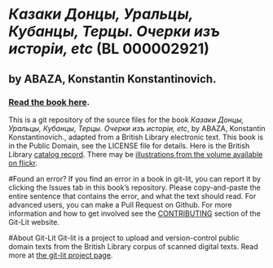 # _Казаки Донцы, Уральцы, Кубанцы, Терцы. Очерки изъ исторіи, etc_ (BL 000002921)
## by ABAZA, Konstantin Konstantinovich.

### [Read the book here](https://Git-Lit.github.io/000002921). 

This is a git repository of the source files for the book _Казаки Донцы, Уральцы, Кубанцы, Терцы. Очерки изъ исторіи, etc_, by ABAZA, Konstantin Konstantinovich., adapted from a British Library electronic text. This book is in the Public Domain, see the LICENSE file for details.  Here is the British Library [catalog record](http://explore.bl.uk/primo_library/libweb/action/search.do?cs=frb&doc=BLL01000002921&dscnt=1&scp.scps=scope:(BLCONTENT)&frbg=&tab=local_tab&srt=rank&ct=search&mode=Basic&dum=true&tb=t&indx=1&vl(freeText0)=000002921&fn=search&vid=BLVU1).
There may be [illustrations from the volume available on flickr](https://www.flickr.com/photos/britishlibrary/tags/sysnum000002921).

#Found an error?
If you find an error in a book in git-lit, you can report it by clicking the Issues tab in this book’s repository. Please copy-and-paste the entire sentence that contains the error, and what the text should read. For advanced users, you can make a Pull Request on Github.  For more information and how to get involved see the [CONTRIBUTING](http://git-lit.github.io/#contributing) section of the Git-Lit website.

#About Git-Lit
Git-lit is a project to upload and version-control public domain texts from the British Library corpus of scanned digital texts. Read more at [the git-lit project page](https://github.com/Git-Lit/git-lit).